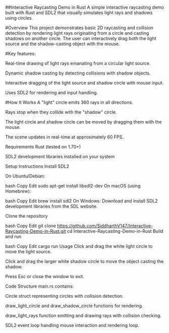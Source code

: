 ##Interactive Raycasting Demo in Rust
A simple interactive raycasting demo built with Rust and SDL2 that visually simulates light rays and shadows using circles.

#Overview
This project demonstrates basic 2D raycasting and collision detection by rendering light rays originating from a circle and casting shadows on another circle. The user can interactively drag both the light source and the shadow-casting object with the mouse.

#Key features:

Real-time drawing of light rays emanating from a circular light source.

Dynamic shadow casting by detecting collisions with shadow objects.

Interactive dragging of the light source and shadow circle with mouse input.

Uses SDL2 for rendering and input handling.

#How It Works
A "light" circle emits 360 rays in all directions.

Rays stop when they collide with the "shadow" circle.

The light circle and shadow circle can be moved by dragging them with the mouse.

The scene updates in real-time at approximately 60 FPS.

Requirements
Rust (tested on 1.70+)

SDL2 development libraries installed on your system

Setup Instructions
Install SDL2

On Ubuntu/Debian:

bash
Copy
Edit
sudo apt-get install libsdl2-dev
On macOS (using Homebrew):

bash
Copy
Edit
brew install sdl2
On Windows:
Download and install SDL2 development libraries from the SDL website.

Clone the repository

bash
Copy
Edit
git clone https://github.com/SiddharthV147/Interactive-Raycasting-Demo-in-Rust.git
cd Interactive-Raycasting-Demo-in-Rust
Build and run

bash
Copy
Edit
cargo run
Usage
Click and drag the white light circle to move the light source.

Click and drag the larger white shadow circle to move the object casting the shadow.

Press Esc or close the window to exit.

Code Structure
main.rs contains:

Circle struct representing circles with collision detection.

draw_light_circle and draw_shadow_circle functions for rendering.

draw_light_rays function emitting and drawing rays with collision checking.

SDL2 event loop handling mouse interaction and rendering loop.
